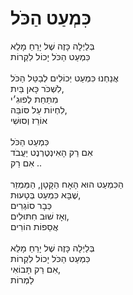 # כִּמְעַט הַכֹּל

בְּלַיְלָה כָּזֶה שֶׁל יָרֵחַ מָלֵא\
כִּמְעַט הַכֹּל יָכוֹל לִקְרוֹת\
\
אֲנַחְנוּ כִּמְעַט יְכוֹלִים לְבַטֵּל הַכֹּל\
לִשְׁכֹּר כָּאן בַּיִת, \
מִתַּחַת לְפוּגִ׳י\
לִחְיוֹת עַל סּוֹבֵּה, \
אוֹרֵז וְסוּשִׁי\
\
כִּמְעַט הַכֹּל\
אִם רַק הָאִינְטֶרְנֶט יַעֲבֹד\
אִם רַק ..\
\
הַכִּמְעַט הוּא הָאָח הַקָּטָן, הַמַּמְזֵר\
שֶׁבָּא כִּמְעַט בְּטָעוּת, \
כְּבָר סוֹגְרִים\
וְאָז שׁוּב חִתּוּלִים, \
אֲסֵפוֹת הוֹרִים\
\
בְּלַיְלָה כָּזֶה שֶׁל יָרֵחַ מָלֵא\
כִּמְעַט הַכֹּל יָכוֹל לִקְרוֹת\
אִם רַק תָּבוֹאִי, \
לַמְרוֹת
